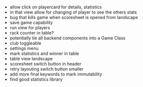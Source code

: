 - allow click on playercard for details, statistics
- in that view allow for changing of player to see the others stats
- bug that kills game when scoresheet is opened from landscape
- save game capability
- run view for players
- rack counter in table?
- potentially tie all backend components into a Game Class
- club toggleable
- settings menu
- mark statistics and winner in table 
- table view landscape
- scoresheet switch button in header
- retry layouting switch button smaller
- add more final keywords to mark immutability
- find good statistics library